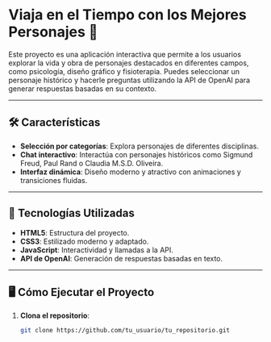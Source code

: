 # Viaja en el Tiempo con los Mejores Personajes 🌟

Este proyecto es una aplicación interactiva que permite a los usuarios explorar la vida y obra de personajes destacados en diferentes campos, como psicología, diseño gráfico y fisioterapia. Puedes seleccionar un personaje histórico y hacerle preguntas utilizando la API de OpenAI para generar respuestas basadas en su contexto.

---

## 🛠️ Características
- **Selección por categorías**: Explora personajes de diferentes disciplinas.
- **Chat interactivo**: Interactúa con personajes históricos como Sigmund Freud, Paul Rand o Claudia M.S.D. Oliveira.
- **Interfaz dinámica**: Diseño moderno y atractivo con animaciones y transiciones fluidas.

---

## 🚀 Tecnologías Utilizadas
- **HTML5**: Estructura del proyecto.
- **CSS3**: Estilizado moderno y adaptado.
- **JavaScript**: Interactividad y llamadas a la API.
- **API de OpenAI**: Generación de respuestas basadas en texto.

---

## 🖥️ Cómo Ejecutar el Proyecto
1. **Clona el repositorio**:
   ```bash
   git clone https://github.com/tu_usuario/tu_repositorio.git
